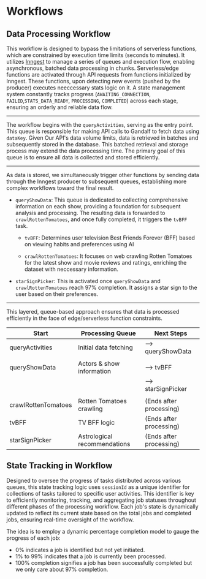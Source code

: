 # Workflows

## Data Processing Workflow

 This workflow is designed to bypass the limitations of serverless functions, which are constrained by
 execution time limits (seconds to minutes). It utilizes [Inngest](https://inngest.com) to manage a series of queues and execution flow, enabling asynchronous,
  batched data processing in chunks. Serverless/edge functions are activated through API requests from functions initialized by Inngest. These functions, upon detecting new events (pushed by the producer) executes neeccessary stats logic on it.
 A state management system constantly tracks progress (`AWAITING_CONNECTION`, `FAILED`,`STATS_DATA_READY`, `PROCESSING`, `COMPLETED`)
 across each stage, ensuring an orderly and reliable data flow.

 ---

 The workflow begins with the `queryActivities`, serving as the entry point. This queue
 is responsible for making API calls to Gandalf to fetch data using `dataKey`. Given Our API's data volume limits,
 data is retrieved in batches and subsequently stored in the database. This batched retrieval and storage process may
 extend the data processing time. The primary goal of this queue is to ensure all data
 is collected and stored efficiently.

 ---

As data is stored, we simultaneously trigger other functions by sending data through the Inngest producer to subsequent queues, establishing more complex workflows toward the final result.

- `queryShowData`: This queue is dedicated to collecting comprehensive information on each show, providing a foundation for subsequent analysis and processing. The resulting data is forwarded to `crawlRottenTomatoes`, and once fully completed, it triggers the `tvBFF` task.

  - `tvBFF`: Determines user television Best Friends Forever (BFF) based on viewing habits
            and preferences using AI

  - `crawlRottenTomatoes`: It focuses on web crawling Rotten Tomatoes for the latest show and movie reviews
  and ratings, enriching the dataset with neccessary information.

- `starSignPicker`: This is activated once `queryShowData` and `crawlRottenTomatoes` reach 97% completion. It assigns a star sign to the user based on their preferences.

---

 This layered, queue-based approach ensures that data is processed efficiently in
 the face of edge/serverless function constraints.

 | Start                   | Processing Queue             | Next Steps                    |
 |-------------------------|------------------------------|-------------------------------|
 | queryActivities         | Initial data fetching        | --> queryShowData             |
 |                         |                              |                               |
 | queryShowData           |  Actors & show information   | --> tvBFF                     |
 |                         |                              | --> starSignPicker            |
 |                         |                              |                               |
 | crawlRottenTomatoes     | Rotten Tomatoes crawling     | (Ends after processing)       |
 | tvBFF                   | TV BFF logic                 | (Ends after processing)       |
 | starSignPicker          | Astrological recommendations | (Ends after processing)       |

## State Tracking in Workflow

Designed to oversee the progress of tasks distributed across various queues, this state tracking logic uses `sessionId` as a unique identifier for collections of tasks tailored to specific user activities. This identifier is key to efficiently monitoring, tracking, and aggregating job statuses throughout different phases of the processing workflow. Each job's state is dynamically updated to reflect its current state based on the total jobs and completed jobs, ensuring real-time oversight of the workflow.

The idea is to employ a dynamic percentage completion model to gauge the progress of each job:

- 0% indicates a job is identified but not yet initiated.
- 1% to 99% indicates that a job is currently been processed.
- 100% completion signifies a job has been successfully completed but we only care about 97% completion.

